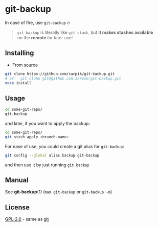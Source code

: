# git-backup

In case of fire, use `git-backup` 🔥

> `git-backup` is literally like `git stash`, but **it makes stashes available** on the **remote** for later use!

## Installing

* From source

```sh
git clone https://github.com/sarpik/git-backup.git
# or:  git clone git@github.com:sarpik/git-backup.git
make install
```

## Usage

```sh
cd some-git-repo/
git-backup
```

and later, if you want to apply the backup:

```sh
cd some-git-repo/
git stash apply <branch-name>
```

For ease of use, you could create a git alias for `git-backup`:

```sh
git config --global alias.backup git-backup
```

and then use it by just running `git backup`

## Manual

See **git-backup**(1) (`man git-backup` or `git-backup -m`)

## License

[GPL-2.0](./LICENSE) - same as [git](https://github.com/git/git/blob/master/COPYING)
